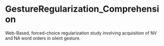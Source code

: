 # GestureRegularization_Comprehension
 Web-Based, forced-choice regularization study involving acquisition of NV and NA word orders in silent gesture. 
